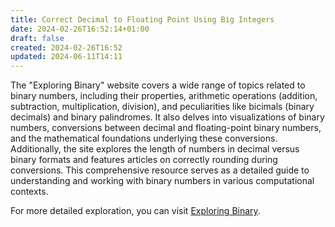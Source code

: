 ```yaml
---
title: Correct Decimal to Floating Point Using Big Integers
date: 2024-02-26T16:52:14+01:00
draft: false
created: 2024-02-26T16:52
updated: 2024-06-11T14:11
---
```


The "Exploring Binary" website covers a wide range of topics related to binary numbers, including their properties, arithmetic operations (addition, subtraction, multiplication, division), and peculiarities like bicimals (binary decimals) and binary palindromes. It also delves into visualizations of binary numbers, conversions between decimal and floating-point binary numbers, and the mathematical foundations underlying these conversions. Additionally, the site explores the length of numbers in decimal versus binary formats and features articles on correctly rounding during conversions. This comprehensive resource serves as a detailed guide to understanding and working with binary numbers in various computational contexts.

For more detailed exploration, you can visit [Exploring Binary](https://www.exploringbinary.com/topics/).

